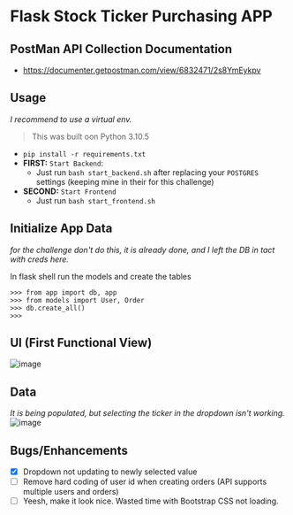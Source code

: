 # Flask Stock Ticker Purchasing APP

## PostMan API Collection Documentation
* https://documenter.getpostman.com/view/6832471/2s8YmEykpv

## Usage
_I recommend to use a virtual env._
> This was built oon Python 3.10.5

* `pip install -r requirements.txt`
* __FIRST:__ `Start Backend`:
  * Just run `bash start_backend.sh` after replacing your `POSTGRES` settings (keeping mine in their for this challenge)
* __SECOND:__ `Start Frontend`
  * Just run `bash start_frontend.sh`

## Initialize App Data
_for the challenge don't do this, it is already done, and I left the DB in tact with creds here._

In flask shell run the models and create the tables
```
>>> from app import db, app
>>> from models import User, Order
>>> db.create_all()
>>>   
```
## UI (First Functional View)
![image](https://user-images.githubusercontent.com/25157436/201695812-d54f4b76-8a30-4b2c-add5-c6762613fb68.png)

## Data
_It is being populated, but selecting the ticker in the dropdown isn't working._
![image](https://user-images.githubusercontent.com/25157436/201696173-595b1ca6-a681-4c7d-8f11-5c7f9399a1ec.png)


## Bugs/Enhancements
- [x] Dropdown not updating to newly selected value
- [ ] Remove hard coding of user id when creating orders (API supports multiple users and orders)
- [ ] Yeesh, make it look nice.  Wasted time with Bootstrap CSS not loading.
